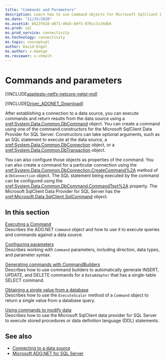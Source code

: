 ```yaml
---
title: "Commands and Parameters"
description: Learn how to use Command objects for Microsoft SqlClient Data Provider for SQL Server to run commands and return results from a data source.
ms.date: "11/25/2020"
ms.assetid: b623f810-d871-49a5-b0f5-078cc3c34db6
ms.prod: sql
ms.prod_service: connectivity
ms.technology: connectivity
ms.topic: conceptual
author: David-Engel
ms.author: v-daenge
ms.reviewer: v-chmalh
---
```

# Commands and parameters

[!INCLUDE[appliesto-netfx-netcore-netst-md](../../includes/appliesto-netfx-netcore-netst-md.md)]

[!INCLUDE[Driver_ADONET_Download](../../includes/driver_adonet_download.md)]

After establishing a connection to a data source, you can execute commands and return results from the data source using a <xref:System.Data.Common.DbCommand> object. You can create a command using one of the command constructors for the Microsoft SqlClient Data Provider for SQL Server. Constructors can take optional arguments, such as an SQL statement to execute at the data source, a <xref:System.Data.Common.DbConnection> object, or a <xref:System.Data.Common.DbTransaction> object.

You can also configure those objects as properties of the command. You can also create a command for a particular connection using the <xref:System.Data.Common.DbConnection.CreateCommand%2A> method of a `DbConnection` object. The SQL statement being executed by the command can be configured using the <xref:System.Data.Common.DbCommand.CommandText%2A> property. The Microsoft SqlClient Data Provider for SQL Server has the <xref:Microsoft.Data.SqlClient.SqlCommand> object.

## In this section

[Executing a Command](execute-command.md)  
Describes the ADO.NET `Command` object and how to use it to execute queries and commands against a data source.

[Configuring parameters](configure-parameters.md)  
Describes working with `Command` parameters, including direction, data types, and parameter syntax.

[Generating commands with CommandBuilders](generate-commands-with-commandbuilders.md)  
Describes how to use command builders to automatically generate INSERT, UPDATE, and DELETE commands for a `DataAdapter` that has a single-table SELECT command.

[Obtaining a single value from a database](obtain-single-value-from-database.md)  
Describes how to use the `ExecuteScalar` method of a `Command` object to return a single value from a database query.

[Using commands to modify data](use-commands-to-modify-data.md)  
Describes how to use the Microsoft SqlClient data provider for SQL Server to execute stored procedures or data definition language (DDL) statements.

## See also

- [Connecting to a data source](connecting-to-data-source.md)
- [Microsoft ADO.NET for SQL Server](microsoft-ado-net-sql-server.md)
